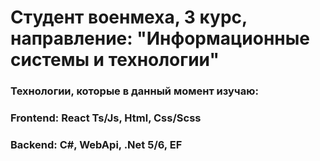 <h1> Студент военмеха, 3 курс, направление: "Информационные системы и технологии"</h1>
<h3> Технологии, которые в данный момент изучаю: </h3>
<h3> Frontend: React Ts/Js, Html, Css/Scss </h3>
<h3> Backend: C#, WebApi, .Net 5/6, EF  </h3>
